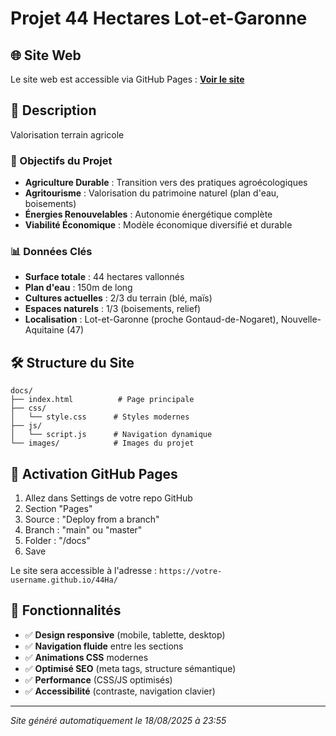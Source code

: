 # Projet 44 Hectares Lot-et-Garonne

## 🌐 Site Web

Le site web est accessible via GitHub Pages : **[Voir le site](https://votre-username.github.io/44Ha/)**

## 📝 Description

Valorisation terrain agricole

### 🎯 Objectifs du Projet

- **Agriculture Durable** : Transition vers des pratiques agroécologiques
- **Agritourisme** : Valorisation du patrimoine naturel (plan d'eau, boisements)  
- **Énergies Renouvelables** : Autonomie énergétique complète
- **Viabilité Économique** : Modèle économique diversifié et durable

### 📊 Données Clés

- **Surface totale** : 44 hectares vallonnés
- **Plan d'eau** : 150m de long
- **Cultures actuelles** : 2/3 du terrain (blé, maïs)
- **Espaces naturels** : 1/3 (boisements, relief)
- **Localisation** : Lot-et-Garonne (proche Gontaud-de-Nogaret), Nouvelle-Aquitaine (47)

## 🛠️ Structure du Site

```
docs/
├── index.html          # Page principale
├── css/
│   └── style.css      # Styles modernes
├── js/
│   └── script.js      # Navigation dynamique
└── images/            # Images du projet
```

## 🚀 Activation GitHub Pages

1. Allez dans Settings de votre repo GitHub
2. Section "Pages" 
3. Source : "Deploy from a branch"
4. Branch : "main" ou "master"
5. Folder : "/docs"
6. Save

Le site sera accessible à l'adresse : `https://votre-username.github.io/44Ha/`

## 📱 Fonctionnalités

- ✅ **Design responsive** (mobile, tablette, desktop)
- ✅ **Navigation fluide** entre les sections
- ✅ **Animations CSS** modernes
- ✅ **Optimisé SEO** (meta tags, structure sémantique)
- ✅ **Performance** (CSS/JS optimisés)
- ✅ **Accessibilité** (contraste, navigation clavier)

---

*Site généré automatiquement le 18/08/2025 à 23:55*
